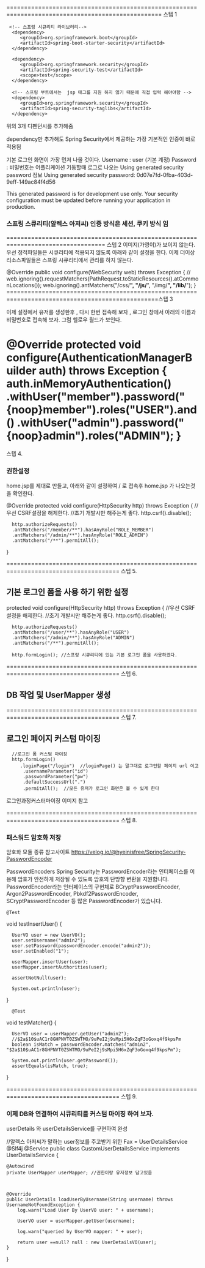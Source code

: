 ==================================================================================================
스텝 1


     <!-- 스프링 시큐리티 라이브러리-->
      <dependency>
         <groupId>org.springframework.boot</groupId>
         <artifactId>spring-boot-starter-security</artifactId>
      </dependency>
      
      <dependency>
         <groupId>org.springframework.security</groupId>
         <artifactId>spring-security-test</artifactId>
         <scope>test</scope>
      </dependency>
      
      <!-- 스프링 부트에서는  jsp 태그를 지원 하지 않기 때문에 직접 입력 해야야함 -->
      <dependency>
         <groupId>org.springframework.security</groupId>
         <artifactId>spring-security-taglibs</artifactId>
      </dependency>
      
위의 3개 디펜던시를 추가해줌


dependency만 추가해도 Spring Security에서 제공하는 가장 기본적인 인증이 바로 적용됨

기본 로그인 화면이 가장 먼저 나올 것이다.
Username : user (기본 계정)
Password : 비밀번호는 어플리케이션 기동할때 로그로 나오는 Using generated security password 정보
Using generated security password: 0d07e7fd-0fba-403d-9eff-149ac84f4d56

This generated password is for development use only. Your security configuration must be updated before running your application in production.

### 스프링 스큐리티(알렉스 아저씨) 인증 방식은 세션, 쿠키 방식 임

==================================================================================
스텝 2
   이미지(가영이)가 보이지 않는다.
   우선 정적파일들은 시큐리티에 적용되지 않도록 아래와 같이 설정을 한다.
   이제 더이상 리소스파일들은 스프링 시큐리티에서 관리를 하지 않는다.   

   @Override
   public void configure(WebSecurity web) throws Exception {
      // web.ignoring().requestMatchers(PathRequest.toStaticResources().atCommonLocations());
      web.ignoring().antMatchers("/css/**", "/js/**", "/img/**", "/lib/**");
   }
=================================================================================================스텝 3

이제 설정에서 유저를 생성한후 , 다시 한번 접속해 보자 , 로그인 창에서 아래의 이름과 비밀번호로 접속해 보자. 그럼 헬로우 월드가 보인다.
   
   @Override
   protected void configure(AuthenticationManagerBuilder auth) throws Exception {
       auth.inMemoryAuthentication()
               .withUser("member").password("{noop}member").roles("USER").and()
               .withUser("admin").password("{noop}admin").roles("ADMIN");
   }
=================================================================================================
스텝 4.
### 권한설정

home.jsp를 제대로 만들고, 아래와 같이 설정하여 / 로 접속후 home.jsp 가 나오는것을 확인한다.

   @Override
   protected void configure(HttpSecurity http) throws Exception {
      //우선 CSRF설정을 해제한다.
      //초기 개발시만 해주는게 좋다.
      http.csrf().disable();
      
      http.authorizeRequests()
      .antMatchers("/member/**").hasAnyRole("ROLE_MEMBER") 
      .antMatchers("/admin/**").hasAnyRole("ROLE_ADMIN")
      .antMatchers("/**").permitAll();      
   }
   
======================================================================================
스텝 5.

## 기본 로그인 폼을 사용 하기 위한 설정
   protected void configure(HttpSecurity http) throws Exception {
      //우선 CSRF설정을 해제한다.
      //초기 개발시만 해주는게 좋다.
      http.csrf().disable();
      
      http.authorizeRequests()
      .antMatchers("/user/**").hasAnyRole("USER") 
      .antMatchers("/admin/**").hasAnyRole("ADMIN")
      .antMatchers("/**").permitAll();
      
      http.formLogin(); //스프링 시큐리티에 있는 기본 로그인 폼을 사용하겠다.

======================================================================================
스텝 6.

## DB 작업 및 UserMapper 생성

======================================================================================
스텝 7.

## 로그인 페이지 커스텀 마이징
      //로그인 폼 커스텀 마이징
      http.formLogin()
         .loginPage("/login")  //loginPage() 는 말그대로 로그인할 페이지 url 이고
          .usernameParameter("id")
          .passwordParameter("pw")
          .defaultSuccessUrl(".")
          .permitAll();  //모든 유저가 로그인 화면은 볼 수 있게 한다
          
로그인과정커스터마이징 이미지 참고

======================================================================================
스텝 8.

###  패스워드 암호화 저장

암호화 모듈 종류 참고사이트
https://velog.io/@hyeinisfree/SpringSecurity-PasswordEncoder

PasswordEncoders
Spring Security는 PasswordEncoder라는 인터페이스를 이용해 암호가 안전하게 저장될 수 있도록 암호의 단방향 변환을 지원합니다. 
PasswordEncoder라는 인터페이스의 구현체로 BCryptPasswordEncoder, Argon2PasswordEncoder, Pbkdf2PasswordEncoder, SCryptPasswordEncoder 등 많은 PasswordEncoder가 있습니다. 

 	@Test
   void testInsertUser() {
   
      UserVO user = new UserVO();
      user.setUsername("admin2");
      user.setPassword(passwordEncoder.encode("admin2"));
      user.setEnabled("1");
      
      userMapper.insertUser(user);
      userMapper.insertAuthorities(user);      
         
      assertNotNull(user);
      
      System.out.println(user);
      
   }
   
      @Test
   void testMatcher() {
      
      UserVO user = userMapper.getUser("admin2");
      //$2a$10$uAC1r8GHPNVT0ZSWTMO/9uPeI2j9sMpi5H6xZqF3oGoxq4f9kpsPm
      boolean isMatch = passwordEncoder.matches("admin2", "$2a$10$uAC1r8GHPNVT0ZSWTMO/9uPeI2j9sMpi5H6xZqF3oGoxq4f9kpsPm");
      
      System.out.println(user.getPassword());
      assertEquals(isMatch, true);
      
   }
   
   
======================================================================================
스텝 9.

### 이제 DB와 연결하여 시큐리티를 커스텀 마이징 하여 보자.

userDetails 와 userDetailsService를 구현하여 완성

//알렉스 아저씨가 말하는 user정보를 주고받기 위한 Fax = UserDetailsService
@Slf4j
@Service
public class CustomUserDetailsService implements UserDetailsService {

	@Autowired
	private UserMapper userMapper; //권한이랑 유저정보 담고있음
	
	
	
	@Override
	public UserDetails loadUserByUsername(String username) throws UsernameNotFoundException {
	    log.warn("Load User By UserVO user: " + username);
	    
	    UserVO user = userMapper.getUser(username);
	    
	    log.warn("queried by UserVO mapper: " + user);
	    
		return user ==null? null : new UserDetailsVO(user);
	}

	

	
}

	
	
	
	

